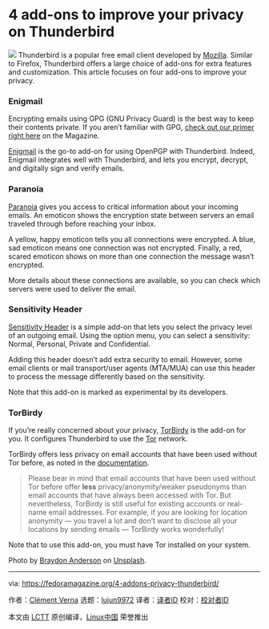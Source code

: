 4 add-ons to improve your privacy on Thunderbird
======

![](https://fedoramagazine.org/wp-content/uploads/2017/08/tb-privacy-addons-816x345.jpg)
Thunderbird is a popular free email client developed by [Mozilla][1]. Similar to Firefox, Thunderbird offers a large choice of add-ons for extra features and customization. This article focuses on four add-ons to improve your privacy.

### Enigmail

Encrypting emails using GPG (GNU Privacy Guard) is the best way to keep their contents private. If you aren’t familiar with GPG, [check out our primer right here][2] on the Magazine.

[Enigmail][3] is the go-to add-on for using OpenPGP with Thunderbird. Indeed, Enigmail integrates well with Thunderbird, and lets you encrypt, decrypt, and digitally sign and verify emails.

### Paranoia

[Paranoia][4] gives you access to critical information about your incoming emails. An emoticon shows the encryption state between servers an email traveled through before reaching your inbox.

A yellow, happy emoticon tells you all connections were encrypted. A blue, sad emoticon means one connection was not encrypted. Finally, a red, scared emoticon shows on more than one connection the message wasn’t encrypted.

More details about these connections are available, so you can check which servers were used to deliver the email.

### Sensitivity Header

[Sensitivity Header][5] is a simple add-on that lets you select the privacy level of an outgoing email. Using the option menu, you can select a sensitivity: Normal, Personal, Private and Confidential.

Adding this header doesn’t add extra security to email. However, some email clients or mail transport/user agents (MTA/MUA) can use this header to process the message differently based on the sensitivity.

Note that this add-on is marked as experimental by its developers.

### TorBirdy

If you’re really concerned about your privacy, [TorBirdy][6] is the add-on for you. It configures Thunderbird to use the [Tor][7] network.

TorBirdy offers less privacy on email accounts that have been used without Tor before, as noted in the [documentation][8].

> Please bear in mind that email accounts that have been used without Tor before offer **less** privacy/anonymity/weaker pseudonyms than email accounts that have always been accessed with Tor. But nevertheless, TorBirdy is still useful for existing accounts or real-name email addresses. For example, if you are looking for location anonymity — you travel a lot and don’t want to disclose all your locations by sending emails — TorBirdy works wonderfully!

Note that to use this add-on, you must have Tor installed on your system.

Photo by [Braydon Anderson][9] on [Unsplash][10].


--------------------------------------------------------------------------------

via: https://fedoramagazine.org/4-addons-privacy-thunderbird/

作者：[Clément Verna][a]
选题：[lujun9972](https://github.com/lujun9972)
译者：[译者ID](https://github.com/译者ID)
校对：[校对者ID](https://github.com/校对者ID)

本文由 [LCTT](https://github.com/LCTT/TranslateProject) 原创编译，[Linux中国](https://linux.cn/) 荣誉推出

[a]:https://fedoramagazine.org
[1]:https://www.mozilla.org/en-US/
[2]:https://fedoramagazine.org/gnupg-a-fedora-primer/
[3]:https://addons.mozilla.org/en-US/thunderbird/addon/enigmail/
[4]:https://addons.mozilla.org/en-US/thunderbird/addon/paranoia/?src=cb-dl-users
[5]:https://addons.mozilla.org/en-US/thunderbird/addon/sensitivity-header/?src=cb-dl-users
[6]:https://addons.mozilla.org/en-US/thunderbird/addon/torbirdy/?src=cb-dl-users
[7]:https://www.torproject.org/
[8]:https://trac.torproject.org/projects/tor/wiki/torbirdy
[9]:https://unsplash.com/photos/wOHH-NUTvVc?utm_source=unsplash&utm_medium=referral&utm_content=creditCopyText
[10]:https://unsplash.com/search/photos/privacy?utm_source=unsplash&utm_medium=referral&utm_content=creditCopyText
